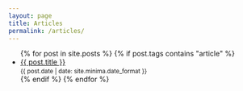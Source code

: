 ```yaml
---
layout: page
title: Articles
permalink: /articles/
---
```


<ul>
  {% for post in site.posts %}
    {% if post.tags contains "article" %}
      <li>
        <a href="{{ post.url }}">{{ post.title }}</a> <br>
        <small>{{ post.date | date: site.minima.date_format }}</small>
      </li>
    {% endif %}
  {% endfor %}
</ul>
